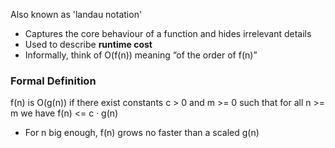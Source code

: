 Also known as 'landau notation'
- Captures the core behaviour of a function and hides irrelevant details
- Used to describe **runtime cost**
- Informally, think of O(f(n)) meaning “of the order of f(n)”
### Formal Definition
f(n) is O(g(n)) if there exist constants c > 0 and m >= 0 such that for all n >= m we have f(n) <= c · g(n) 
- For n big enough, f(n) grows no faster than a scaled g(n)